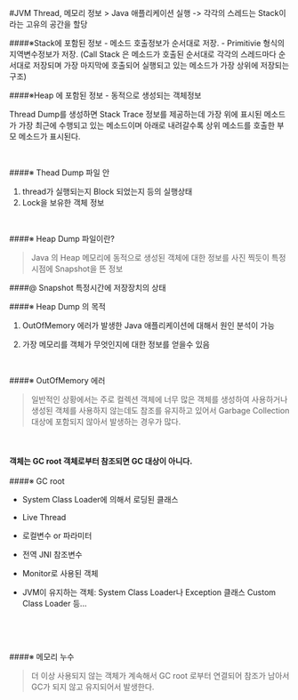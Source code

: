 #JVM Thread, 메모리 정보 > Java 애플리케이션 실행 -> 각각의 스레드는 Stack이라는 고유의 공간을 할당

####※Stack에 포함된 정보 - 메소드 호출정보가 순서대로 저장. - Primitivie 형식의 지역변수정보가 저장. (Call Stack 은 메소드가 호출된 순서대로 각각의 스레드마다 순서대로 저장되며 가장 마지막에 호출되어 실행되고 있는 메소드가 가장 상위에 저장되는 구조)

####※Heap 에 포함된 정보 - 동적으로 생성되는 객체정보

Thread Dump를 생성하면 Stack Trace 정보를 제공하는데 가장 위에 표시된 메소드가 가장 최근에 수행되고 있는 메소드이며 아래로 내려갈수록 상위 메소드를 호출한 부모 메소드가 표시된다.

​

####※ Thead Dump 파일 안

1.	thread가 실행되는지 Block 되었는지 등의 실행상태
2.	Lock을 보유한 객체 정보

​

####※ Heap Dump 파일이란?

> Java 의 Heap 메모리에 동적으로 생성된 객체에 대한 정보를 사진 찍듯이 특정시점에 Snapshot을 뜬 정보

####@ Snapshot 특정시간에 저장장치의 상태

####※ Heap Dump 의 목적

1.	OutOfMemory 에러가 발생한 Java 애플리케이션에 대해서 원인 분석이 가능

2.	가장 메모리를 객체가 무엇인지에 대한 정보를 얻을수 있음

​

####※ OutOfMemory 에러

> 일반적인 상황에서는 주로 컬렉션 객체에 너무 많은 객체를 생성하여 사용하거나 생성된 객체를 사용하지 않는데도 참조를 유지하고 있어서 Garbage Collection 대상에 포함되지 않아서 발생하는 경우가 많다.

​

#### 객체는 GC root 객체로부터 참조되면 GC 대상이 아니다.

####※ GC root

-	System Class Loader에 의해서 로딩된 클래스

-	Live Thread

-	로컬변수 or 파라미터

-	전역 JNI 참조변수

-	Monitor로 사용된 객체

-	JVM이 유지하는 객체: System Class Loader나 Exception 클래스 Custom Class Loader 등...

​

​

####※ 메모리 누수

> 더 이상 사용되지 않는 객체가 계속해서 GC root 로부터 연결되어 참조가 남아서 GC가 되지 않고 유지되어서 발생한다.
